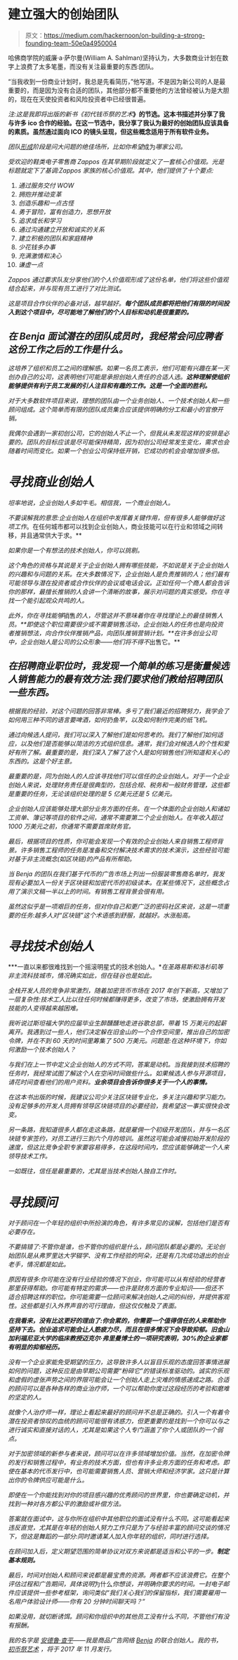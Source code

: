# 建立强大的创始团队

> 原文：<https://medium.com/hackernoon/on-building-a-strong-founding-team-50e0a4950004>

哈佛商学院的威廉·a·萨尔曼(William A. Sahlman)坚持认为，大多数商业计划在数字上浪费了太多笔墨，而没有关注最重要的东西:团队。

“当我收到一份商业计划时，我总是先看简历，”他写道。不是因为新公司的人是最重要的，而是因为没有合适的团队，其他部分都不重要他的方法曾经被认为是大胆的，现在在天使投资者和风险投资者中已经很普遍。

*注:这是我即将出版的新书《初代钱币祭的艺术*[](http://artoftheICO.com)**》的节选。这本书描述并分享了我与许多 ico 合作的经验。在这一节选中，我分享了我认为最好的创始团队应该具备的素质。虽然通过面向 ICO 的镜头呈现，但这些概念适用于所有软件业务。**

*团队[形成](https://hackernoon.com/tagged/formation)阶段是问大问题的绝佳场所，比如你希望*成为*哪家公司。*

*受欢迎的鞋类电子零售商 Zappos 在其早期阶段就定义了一套核心价值观。光是标题就定下了基调:Zappos 家族的核心价值观。其中，他们提供了十个要点:*

1.  *通过服务交付 WOW*
2.  *拥抱并推动变革*
3.  *创造乐趣和一点古怪*
4.  *勇于冒险，富有创造力，思想开放*
5.  *追求成长和学习*
6.  *通过沟通建立开放和诚实的关系*
7.  *建立积极的团队和家庭精神*
8.  *少花钱多办事*
9.  *充满激情和决心*
10.  *谦虚一点*

*Zappos 通过要求队友分享他们的个人价值观形成了这份名单，他们将这些价值观结合起来，并与现有员工进行了对比测试。*

*这是项目合作伙伴的必备对话，越早越好。**每个团队成员都将把他们有限的时间投入到这个项目中，尽可能地了解他们的个人目标和动机是很重要的。***

## *在 Benja 面试潜在的团队成员时，我经常会问应聘者这份工作之后的工作是什么。*

*这培养了组织和员工之间的理解感。如果一名员工表示，他们可能有兴趣在某一天创办自己的公司，这表明他们可能是承担创始人责任的合适人选。**这种理解使组织能够提供有利于员工发展的引人注目和有趣的工作。这是一个全面的胜利。***

*对于大多数软件项目来说，理想的团队由一个业务创始人、一个技术创始人和一些顾问组成。这个简单而有限的团队成员集合应该提供明确的分工和最小的官僚开销。*

*我偶尔会遇到一家初创公司，它的创始人不止一个，但我从未发现这样的安排是必要的。团队的目标应该是尽可能保持精简，因为初创公司经常发生变化，需求也会随着时间而变化。如果一个创业公司保持低开销，它成功的机会会增加很多倍。*

# *寻找商业创始人*

*坦率地说，企业创始人多如牛毛。相信我，一个商业创始人。*

*不要误解我的意思:企业创始人在组织中发挥着关键作用，但有很多人能够做好这项工作*。在任何城市都可以找到企业创始人，商业技能可以在行业和领域之间转移，并且通常供大于求。**

*如果你是一个有想法的技术创始人，你可以挑剔。*

*这个角色的资格与其说是关于企业创始人拥有哪些技能，不如说是关于企业创始人的兴趣和与问题的关系。在大多数情况下，企业创始人是负责推销的人；他们最有可能领导与潜在投资者或合作伙伴的会议或电话会议。正如任何一个商人都会告诉你的那样，最擅长推销的人会讲一个清晰的故事，展示对问题的真实感受。你在寻找一个能引起观众共鸣的人。*

*此外，你在寻找能够*销售*的人，尽管这并不意味着你在寻找理论上的最佳销售人员。**即使这个职位需要很少或不需要销售活动，企业创始人的任务也是向投资者推销想法，向合作伙伴推销产品，向团队推销营销计划。**在许多创业公司中，企业创始人是公司的公众形象——他们将不得不*出售它。**

## *在招聘商业职位时，我发现一个简单的练习是衡量候选人销售能力的最有效方法:我们要求他们教给招聘团队一些东西。*

*根据我的经验，对这个问题的回答非常棒。多亏了我们最近的招聘努力，我学会了如何用三种不同的语言要啤酒，如何扔鱼竿，以及如何制作完美的纸飞机。*

*通过向候选人提问，我们可以深入了解他们是如何思考的。我们了解他们如何适应，以及他们是否能够以简洁的方式组织信息。通常，我们会对候选人的个性和爱好有所了解。最重要的是，我们深入了解了这个人是如何销售他们所知道和关心的东西的。这是个好主意。*

*最重要的是，同为创始人的人应该寻找他们可以信任的企业创始人。对于一个企业创始人来说，处理财务责任是很典型的，包括合规、税务和一般财务管理，这些都是重要的任务，无论该组织处理的是 5 亿美元还是 5 亿美元。*

*企业创始人应该能够处理大部分业务方面的任务。在一个体面的企业创始人和诸如工资单、簿记等项目的软件之间，通常不需要第二个企业创始人。在年收入超过 1000 万美元之前，你通常不需要首席财务官。*

*最后，根据项目的性质，你可能会发现一个有效的企业创始人来自销售工程师背景。许多销售工程师的任务是准备和交付解决技术需求的技术演示，这些经验可能对基于非主流概念(如区块链)的产品有所帮助。*

*当 Benja 的团队在我们基于代币的广告市场上列出一份服装零售商名单时，我发现有必要加入一份关于区块链和加密代币的初级读本。在某些情况下，这些概念占用了演示文稿一半以上的时间。有销售工程背景会很有用。*

*虽然这似乎是一项艰巨的任务，但对你自己和更广泛的密码社区来说，这是一项重要的任务:越多人对“区块链”这个术语感到舒服，就越好。水涨船高。*

# *寻找技术创始人*

***一直以来都很难找到一个摇滚明星式的技术创始人。**在圣路易斯和洛杉矶等非主流科技城市，情况确实如此，但在硅谷也是如此。*

*全栈开发人员的竞争非常激烈，随着加密货币市场在 2017 年创下新高，又增加了一层复杂性:技术工人比以往任何时候都赚得更多，改变了市场，使激励拥有开发技能的人变得越来越困难。*

*我听说过斯坦福大学的应届毕业生醉醺醺地走进谷歌总部，带着 15 万美元的起薪离开。我遇到过一些人，他们决定躲在旧金山的一个合作空间里，推出自己的加密令牌，并在不到 60 天的时间里筹集了 500 万美元。问题是:在这种环境下，你如何激励一个技术创始人？*

*与我们在上一节中定义企业创始人的方式不同，答案是动机。当我接到技术招聘的任务时，我经常试图了解这个人在空闲时间做些什么。如果候选人参与开源项目，请花时间查看他们的用户资料。**业余项目会告诉你很多关于一个人的事情。***

*在这本书出版的时候，我建议公司少关注区块链专业化，多关注兴趣和学习能力。没有足够多的开发人员拥有领导区块链项目的必要经验，我希望这一事实很快会改变。*

*另一条路，我知道很多人都在走这条路，就是雇佣一个初级开发团队，并与一名区块链专家签约，对员工进行三到六个月的培训。虽然这可能会减慢初始开发阶段的速度，但这比竞争全职专家要容易得多，在这段时间内，您应该能够确定一个人来领导技术工作。*

*一如既往，信任是最重要的，尤其是当技术创始人独自工作时。*

# *寻找顾问*

*对于顾问在一个年轻的组织中所扮演的角色，有许多常见的误解，包括他们是否有必要存在。*

*不要搞错了:不管你是谁，也不管你的组织是什么，顾问团队都是必要的。无论创始团队是从弗罗里达大学辍学、没有工作经验的阿朵，还是有几次成功退出的创业老手，情况都是如此。*

*原因有很多:你可能在没有行业经验的情况下创业，你可能可以从有经验的经营者那里获得帮助。你可能有特定的需求——也许是财务方面的专业知识——但还不适合招聘这样的职位。你可能需要一位顾问来解决创始人之间的纠纷，并提供客观性。这些都是引入外界声音的可行理由，但这仅仅触及了表面。*

***在我看来，没有比这更好的理由了:你会累的，你需要一个值得信任的人来帮助你坚持下去。创业追求可能会让人筋疲力尽，而且在很多情况下会导致抑郁。旧金山加利福尼亚大学的临床教授迈克尔·弗里曼博士的一项研究表明，30%的企业家都有明显的抑郁经历。***

*没有一个企业家能免受期望的压力，这导致许多人以盲目乐观的态度回答事情进展如何的问题，这种反应是由早期公司需要“粉碎它”的错误标准驱动的。诚实的乐观和虚假的虚张声势之间的界限可能会让一个创始人走上灾难的情感速成之路。合适的顾问可以是各种各样的商业治疗师，一个可以帮助你度过这段经历的考验和磨难的坚定的人。*

*就像个人治疗师一样，理论上看起来最好的顾问并不总是正确的。引入一个有着令潜在投资者惊叹的血统的顾问可能很有诱惑力，但更重要的是找到一个你可以与之进行诚实和直接对话的人，尤其是如果这个人专门涵盖了你个人或团队的一个弱点。*

*对于加密领域的新参与者来说，顾问可以在许多领域增加价值。当然，在加密令牌的发行和销售过程中，有业务的技术方面，但也有许多业务方面的任务和考虑。即使在基本的代币发行中，也可能需要销售人员、营销大师和经济学家。这只是计算出你的令牌供应可能是什么。*

*即使在一个你能找到对你的项目感兴趣的优秀顾问的世界里，你也要确定动机，并找到一种对各方都公平的激励或补偿方法。*

*答案就在面试中，这与你所在组织中其他职位的面试没有什么不同。这可能看起来违反直觉，尤其是在年轻的创始人努力工作只是为了与经验丰富的顾问交谈的情况下，但这是舞蹈的一部分:同时邀请某人加入你年轻的组织，同时进行选择。*

*在顾问加入后，定义期望范围的简单协议对双方来说都是适当和公平的一步。**制定基本规则。***

*最后，时间对创始人和顾问来说都是最宝贵的资源。两者都不应该浪费它。在整个评估过程和广告期间，具体说明*为什么*你想谈，并明确你要求的时间。一封电子邮件应该提供一些参考框架，询问类似“我们关心我们的保留指标，我们需要雇用一名用户体验设计师——你有 20 分钟时间聊天吗？”*

*如果没用，就切断诱饵。顾问和你组织中的其他员工没有什么不同，不管他们有没有报酬。*

**我的名字是* [*安德鲁·查平*](http://andrewjchapin.com)*——我是商品广告网络* [*Benja*](http://benja.co) *的联合创始人。我的书，* [*初币祭艺术*](http://artoftheico.com) *，将于 2017 年 11 月发行。**